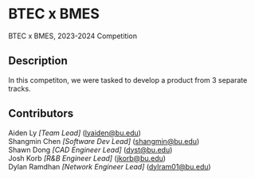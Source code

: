 # BTEC x BMES
BTEC x BMES, 2023-2024 Competition

## Description
In this competiton, we were tasked to develop a product from 3 separate tracks.

## Contributors
Aiden Ly _[Team Lead]_ (lyaiden@bu.edu) <br>
Shangmin Chen _[Software Dev Lead]_ (shangmin@bu.edu) <br>
Shawn Dong _[CAD Engineer Lead]_ (dyst@bu.edu) <br>
Josh Korb _[R&B Engineer Lead]_ (jkorb@bu.edu) <br>
Dylan Ramdhan _[Network Engineer Lead]_ (dylram01@bu.edu)
